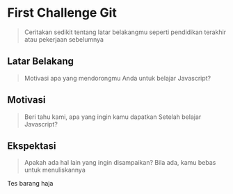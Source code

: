 # First Challenge Git

> Ceritakan sedikit tentang latar belakangmu seperti pendidikan terakhir atau pekerjaan sebelumnya

## Latar Belakang

> Motivasi apa yang mendorongmu Anda untuk belajar Javascript?

## Motivasi

> Beri tahu kami, apa yang ingin kamu dapatkan Setelah belajar Javascript?

## Ekspektasi

> Apakah ada hal lain yang ingin disampaikan? Bila ada, kamu bebas untuk menuliskannya

Tes
barang haja

